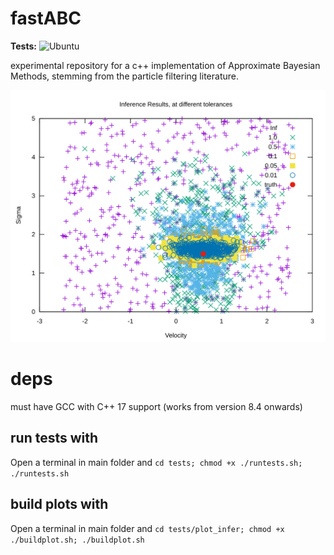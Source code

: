 # fastABC
**Tests:** 
![Ubuntu](https://github.com/francescoalemanno/fastABC/workflows/Ubuntu/badge.svg)


experimental repository for a c++ implementation of Approximate Bayesian Methods, stemming from the particle filtering literature.

![Alt text](./tests/plot_infer/plot.svg)

# deps
must have GCC with C++ 17 support (works from version 8.4 onwards)

## run tests with
Open a terminal in main folder and
`cd tests; chmod +x ./runtests.sh; ./runtests.sh`

## build plots with
Open a terminal in main folder and
`cd tests/plot_infer; chmod +x ./buildplot.sh; ./buildplot.sh`

